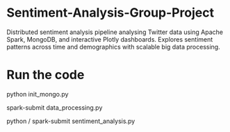 # Sentiment-Analysis-Group-Project
Distributed sentiment analysis pipeline analysing Twitter data using Apache Spark, MongoDB, and interactive Plotly dashboards. Explores sentiment patterns across time and demographics with scalable big data processing.

# Run the code

python init_mongo.py

spark-submit data_processing.py

python / spark-submit sentiment_analysis.py